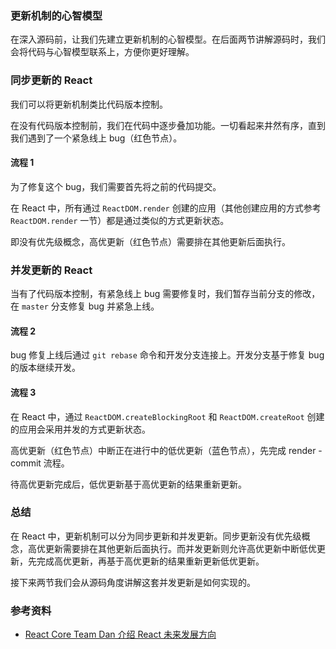 ### 更新机制的心智模型

在深入源码前，让我们先建立更新机制的心智模型。在后面两节讲解源码时，我们会将代码与心智模型联系上，方便你更好理解。

### 同步更新的 React

我们可以将更新机制类比代码版本控制。

在没有代码版本控制前，我们在代码中逐步叠加功能。一切看起来井然有序，直到我们遇到了一个紧急线上 bug（红色节点）。

#### 流程 1

为了修复这个 bug，我们需要首先将之前的代码提交。

在 React 中，所有通过 `ReactDOM.render` 创建的应用（其他创建应用的方式参考 `ReactDOM.render` 一节）都是通过类似的方式更新状态。

即没有优先级概念，高优更新（红色节点）需要排在其他更新后面执行。

### 并发更新的 React

当有了代码版本控制，有紧急线上 bug 需要修复时，我们暂存当前分支的修改，在 `master` 分支修复 bug 并紧急上线。

#### 流程 2

bug 修复上线后通过 `git rebase` 命令和开发分支连接上。开发分支基于修复 bug 的版本继续开发。

#### 流程 3

在 React 中，通过 `ReactDOM.createBlockingRoot` 和 `ReactDOM.createRoot` 创建的应用会采用并发的方式更新状态。

高优更新（红色节点）中断正在进行中的低优更新（蓝色节点），先完成 render - commit 流程。

待高优更新完成后，低优更新基于高优更新的结果重新更新。

### 总结

在 React 中，更新机制可以分为同步更新和并发更新。同步更新没有优先级概念，高优更新需要排在其他更新后面执行。而并发更新则允许高优更新中断低优更新，先完成高优更新，再基于高优更新的结果重新更新低优更新。

接下来两节我们会从源码角度讲解这套并发更新是如何实现的。

### 参考资料

- [React Core Team Dan 介绍 React 未来发展方向](https://reactjs.org/blog/2018/03/01/sneak-peek-beyond-react-16.html)
